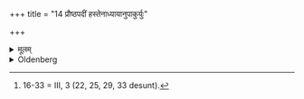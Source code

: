 +++
title = "14 प्रौष्ठपदीं हस्तेनाध्यायानुपाकुर्युः"

+++

<details><summary>मूलम्</summary>

प्रौष्ठपदीं हस्तेनाध्यायानुपाकुर्युः १४
</details>

<details><summary>Oldenberg</summary>

16 [^fn_1029]. On the full-moon day of Praushṭḥapada (or) under (the Nakshatra) Hasta they should begin the Veda-study;

[^fn_1029]: 16-33 = III, 3 (22, 25, 29, 33 desunt).
</details>
